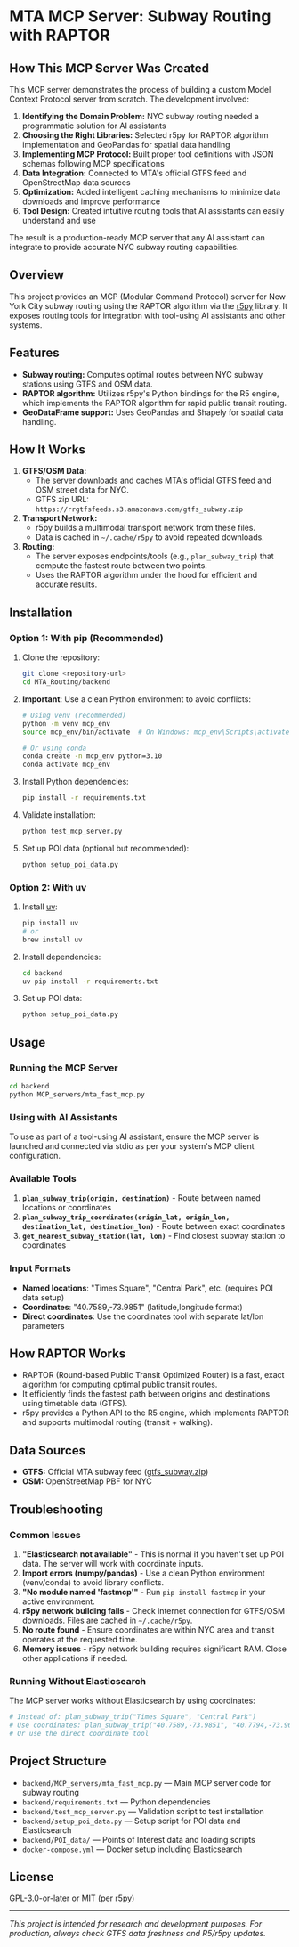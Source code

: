 # MTA MCP Server: Subway Routing with RAPTOR 

## How This MCP Server Was Created
This MCP server demonstrates the process of building a custom Model Context Protocol server from scratch. The development involved:

1. **Identifying the Domain Problem:** NYC subway routing needed a programmatic solution for AI assistants
2. **Choosing the Right Libraries:** Selected r5py for RAPTOR algorithm implementation and GeoPandas for spatial data handling
3. **Implementing MCP Protocol:** Built proper tool definitions with JSON schemas following MCP specifications
4. **Data Integration:** Connected to MTA's official GTFS feed and OpenStreetMap data sources
5. **Optimization:** Added intelligent caching mechanisms to minimize data downloads and improve performance
6. **Tool Design:** Created intuitive routing tools that AI assistants can easily understand and use

The result is a production-ready MCP server that any AI assistant can integrate to provide accurate NYC subway routing capabilities.

## Overview
This project provides an MCP (Modular Command Protocol) server for New York City subway routing using the RAPTOR algorithm via the [r5py](https://github.com/r5py/r5py) library. It exposes routing tools for integration with tool-using AI assistants and other systems.

## Features
- **Subway routing:** Computes optimal routes between NYC subway stations using GTFS and OSM data.
- **RAPTOR algorithm:** Utilizes r5py's Python bindings for the R5 engine, which implements the RAPTOR algorithm for rapid public transit routing.
- **GeoDataFrame support:** Uses GeoPandas and Shapely for spatial data handling.

## How It Works
1. **GTFS/OSM Data:**
   - The server downloads and caches MTA's official GTFS feed and OSM street data for NYC.
   - GTFS zip URL: `https://rrgtfsfeeds.s3.amazonaws.com/gtfs_subway.zip`
2. **Transport Network:**
   - r5py builds a multimodal transport network from these files.
   - Data is cached in `~/.cache/r5py` to avoid repeated downloads.
3. **Routing:**
   - The server exposes endpoints/tools (e.g., `plan_subway_trip`) that compute the fastest route between two points.
   - Uses the RAPTOR algorithm under the hood for efficient and accurate results.

## Installation

### Option 1: With pip (Recommended)
1. Clone the repository:
   ```sh
   git clone <repository-url>
   cd MTA_Routing/backend
   ```

2. **Important**: Use a clean Python environment to avoid conflicts:
   ```sh
   # Using venv (recommended)
   python -m venv mcp_env
   source mcp_env/bin/activate  # On Windows: mcp_env\Scripts\activate
   
   # Or using conda
   conda create -n mcp_env python=3.10
   conda activate mcp_env
   ```

3. Install Python dependencies:
   ```sh
   pip install -r requirements.txt
   ```

4. Validate installation:
   ```sh
   python test_mcp_server.py
   ```

5. Set up POI data (optional but recommended):
   ```sh
   python setup_poi_data.py
   ```

### Option 2: With uv
1. Install [uv](https://github.com/astral-sh/uv):
   ```sh
   pip install uv
   # or
   brew install uv
   ```

2. Install dependencies:
   ```sh
   cd backend
   uv pip install -r requirements.txt
   ```

3. Set up POI data:
   ```sh
   python setup_poi_data.py
   ```

## Usage

### Running the MCP Server
```sh
cd backend
python MCP_servers/mta_fast_mcp.py
```

### Using with AI Assistants
To use as part of a tool-using AI assistant, ensure the MCP server is launched and connected via stdio as per your system's MCP client configuration.

### Available Tools
1. **`plan_subway_trip(origin, destination)`** - Route between named locations or coordinates
2. **`plan_subway_trip_coordinates(origin_lat, origin_lon, destination_lat, destination_lon)`** - Route between exact coordinates
3. **`get_nearest_subway_station(lat, lon)`** - Find closest subway station to coordinates

### Input Formats
- **Named locations**: "Times Square", "Central Park", etc. (requires POI data setup)
- **Coordinates**: "40.7589,-73.9851" (latitude,longitude format)
- **Direct coordinates**: Use the coordinates tool with separate lat/lon parameters

## How RAPTOR Works
- RAPTOR (Round-based Public Transit Optimized Router) is a fast, exact algorithm for computing optimal public transit routes.
- It efficiently finds the fastest path between origins and destinations using timetable data (GTFS).
- r5py provides a Python API to the R5 engine, which implements RAPTOR and supports multimodal routing (transit + walking).

## Data Sources
- **GTFS:** Official MTA subway feed ([gtfs_subway.zip](https://rrgtfsfeeds.s3.amazonaws.com/gtfs_subway.zip))
- **OSM:** OpenStreetMap PBF for NYC

## Troubleshooting

### Common Issues
1. **"Elasticsearch not available"** - This is normal if you haven't set up POI data. The server will work with coordinate inputs.
2. **Import errors (numpy/pandas)** - Use a clean Python environment (venv/conda) to avoid library conflicts. 
3. **"No module named 'fastmcp'"** - Run `pip install fastmcp` in your active environment.
4. **r5py network building fails** - Check internet connection for GTFS/OSM downloads. Files are cached in `~/.cache/r5py`.
5. **No route found** - Ensure coordinates are within NYC area and transit operates at the requested time.
6. **Memory issues** - r5py network building requires significant RAM. Close other applications if needed.

### Running Without Elasticsearch
The MCP server works without Elasticsearch by using coordinates:
```python
# Instead of: plan_subway_trip("Times Square", "Central Park")
# Use coordinates: plan_subway_trip("40.7589,-73.9851", "40.7794,-73.9632")
# Or use the direct coordinate tool
```

## Project Structure
- `backend/MCP_servers/mta_fast_mcp.py` — Main MCP server code for subway routing
- `backend/requirements.txt` — Python dependencies
- `backend/test_mcp_server.py` — Validation script to test installation
- `backend/setup_poi_data.py` — Setup script for POI data and Elasticsearch
- `backend/POI_data/` — Points of Interest data and loading scripts
- `docker-compose.yml` — Docker setup including Elasticsearch

## License
GPL-3.0-or-later or MIT (per r5py)

---

*This project is intended for research and development purposes. For production, always check GTFS data freshness and R5/r5py updates.*
